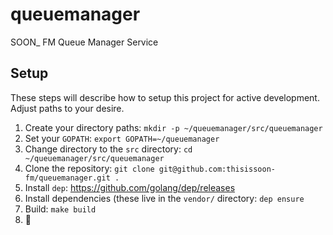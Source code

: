# queuemanager

SOON\_ FM Queue Manager Service

## Setup

These steps will describe how to setup this project for active development. Adjust paths to your desire.

1. Create your directory paths: `mkdir -p ~/queuemanager/src/queuemanager`
2. Set your `GOPATH`: `export GOPATH=~/queuemanager`
3. Change directory to the `src` directory: `cd ~/queuemanager/src/queuemanager`
4. Clone the repository: `git clone git@github.com:thisissoon-fm/queuemanager.git .`
5. Install `dep`: https://github.com/golang/dep/releases
6. Install dependencies (these live in the `vendor/` directory: `dep ensure`
8. Build: `make build`
9. 🍻
